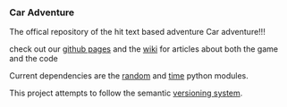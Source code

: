 ### Car Adventure
The offical repository of the hit text based adventure Car adventure!!!

check out our [github pages](http://beniangifford.github.io/car_adventure/) and the [wiki](https://github.com/BenIanGifford/car_adventure/wiki) for articles about both the game and the code

Current dependencies are the [random](https://docs.python.org/3.4/library/random.html) and [time](https://docs.python.org/3.4/library/time.html) python modules.

This project attempts to follow the semantic [versioning system](http://semver.org/). 
